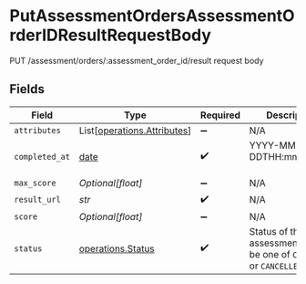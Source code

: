 # PutAssessmentOrdersAssessmentOrderIDResultRequestBody

PUT /assessment/orders/:assessment_order_id/result request body


## Fields

| Field                                                                                                                           | Type                                                                                                                            | Required                                                                                                                        | Description                                                                                                                     |
| ------------------------------------------------------------------------------------------------------------------------------- | ------------------------------------------------------------------------------------------------------------------------------- | ------------------------------------------------------------------------------------------------------------------------------- | ------------------------------------------------------------------------------------------------------------------------------- |
| `attributes`                                                                                                                    | List[[operations.Attributes](../../models/operations/attributes.md)]                                                            | :heavy_minus_sign:                                                                                                              | N/A                                                                                                                             |
| `completed_at`                                                                                                                  | [date](https://docs.python.org/3/library/datetime.html#date-objects)                                                            | :heavy_check_mark:                                                                                                              | YYYY-MM-DDTHH:mm:ss.sssZ<br/><br/>[](https://developer.mozilla.org/en-US/docs/Web/JavaScript/Reference/Global_Objects/Date/toISOString) |
| `max_score`                                                                                                                     | *Optional[float]*                                                                                                               | :heavy_minus_sign:                                                                                                              | N/A                                                                                                                             |
| `result_url`                                                                                                                    | *str*                                                                                                                           | :heavy_check_mark:                                                                                                              | N/A                                                                                                                             |
| `score`                                                                                                                         | *Optional[float]*                                                                                                               | :heavy_minus_sign:                                                                                                              | N/A                                                                                                                             |
| `status`                                                                                                                        | [operations.Status](../../models/operations/status.md)                                                                          | :heavy_check_mark:                                                                                                              | Status of the assessment. Must be one of `COMPLETE` or `CANCELLED`.                                                             |